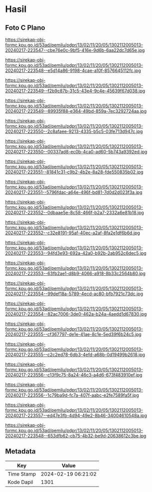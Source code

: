 # Hasil

## Foto C Plano

https://sirekap-obj-formc.kpu.go.id/53ad/pemilu/pdpr/13/02/11/20/05/1302112005013-20240217-223547--cbe76e0c-9bf5-416e-9d6b-6aa22dc7d65e.jpg

https://sirekap-obj-formc.kpu.go.id/53ad/pemilu/pdpr/13/02/11/20/05/1302112005013-20240217-223548--e5d14a86-9198-4cae-a10f-8576645112fc.jpg

https://sirekap-obj-formc.kpu.go.id/53ad/pemilu/pdpr/13/02/11/20/05/1302112005013-20240217-223549--f2b9c87b-31c5-43e4-9c4e-45639f67d038.jpg

https://sirekap-obj-formc.kpu.go.id/53ad/pemilu/pdpr/13/02/11/20/05/1302112005013-20240217-223549--89935f88-e364-49bd-859a-7ec3292724aa.jpg

https://sirekap-obj-formc.kpu.go.id/53ad/pemilu/pdpr/13/02/11/20/05/1302112005013-20240217-223550--2c8afaee-9213-4335-b5c5-03fe713d947c.jpg

https://sirekap-obj-formc.kpu.go.id/53ad/pemilu/pdpr/13/02/11/20/05/1302112005013-20240217-223550--00337ad8-ec0b-4ca0-ad60-5b743a9392ed.jpg

https://sirekap-obj-formc.kpu.go.id/53ad/pemilu/pdpr/13/02/11/20/05/1302112005013-20240217-223551--81841c31-c9b2-4b2e-8a28-fde550835b02.jpg

https://sirekap-obj-formc.kpu.go.id/53ad/pemilu/pdpr/13/02/11/20/05/1302112005013-20240217-223551--5796fdac-a64e-496f-bd81-7d0d2d023f3a.jpg

https://sirekap-obj-formc.kpu.go.id/53ad/pemilu/pdpr/13/02/11/20/05/1302112005013-20240217-223552--0dbaae5e-8c58-466f-b2a7-2332a6e81b18.jpg

https://sirekap-obj-formc.kpu.go.id/53ad/pemilu/pdpr/13/02/11/20/05/1302112005013-20240217-223552--c32e8191-95af-40ec-a2af-8fa2e1df6b6d.jpg

https://sirekap-obj-formc.kpu.go.id/53ad/pemilu/pdpr/13/02/11/20/05/1302112005013-20240217-223553--94fd3e93-692a-42a0-b92b-2ab952c6dec5.jpg

https://sirekap-obj-formc.kpu.go.id/53ad/pemilu/pdpr/13/02/11/20/05/1302112005013-20240217-223553--63fb2ae1-d8b9-4066-a918-8b33c2564b80.jpg

https://sirekap-obj-formc.kpu.go.id/53ad/pemilu/pdpr/13/02/11/20/05/1302112005013-20240217-223554--99def18a-5789-4ecd-ac80-bfb7921c73dc.jpg

https://sirekap-obj-formc.kpu.go.id/53ad/pemilu/pdpr/13/02/11/20/05/1302112005013-20240217-223554--82ac7006-3de0-462a-b24a-4aedd1d67830.jpg

https://sirekap-obj-formc.kpu.go.id/53ad/pemilu/pdpr/13/02/11/20/05/1302112005013-20240217-223555--cf367797-de1e-41ae-8c1e-5ed39f6b24c5.jpg

https://sirekap-obj-formc.kpu.go.id/53ad/pemilu/pdpr/13/02/11/20/05/1302112005013-20240217-223555--c2c2ed78-6db3-4efd-a68b-0d19499b2618.jpg

https://sirekap-obj-formc.kpu.go.id/53ad/pemilu/pdpr/13/02/11/20/05/1302112005013-20240217-223556--c13f9c75-8a24-46c3-a4d6-673f483910ef.jpg

https://sirekap-obj-formc.kpu.go.id/53ad/pemilu/pdpr/13/02/11/20/05/1302112005013-20240217-223556--1c79ba9d-fc7a-407f-aabc-e2fe7589fa5f.jpg

https://sirekap-obj-formc.kpu.go.id/53ad/pemilu/pdpr/13/02/11/20/05/1302112005013-20240217-223557--ed47e3fb-4d94-49e2-8b46-34004610548a.jpg

https://sirekap-obj-formc.kpu.go.id/53ad/pemilu/pdpr/13/02/11/20/05/1302112005013-20240217-223548--653dfb62-cb75-4b32-be9d-20638612c3be.jpg


## Metadata

| Key        | Value               |
| ---------- | ------------------- |
| Time Stamp | 2024-02-19 06:21:02 |
| Kode Dapil | 1301                |




